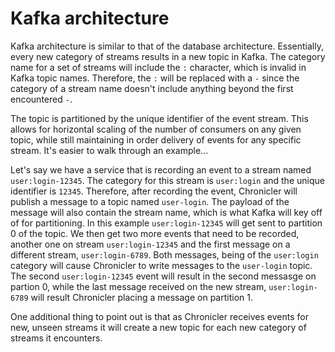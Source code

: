 # Kafka architecture

Kafka architecture is similar to that of the database architecture.  Essentially, every new category of streams results in a new topic in Kafka.  The category name for a set of streams will include the `:` character, which is invalid in Kafka topic names.  Therefore, the `:` will be replaced with a `-` since the category of a stream name doesn't include anything beyond the first encountered `-`.

The topic is partitioned by the unique identifier of the event stream.  This allows for horizontal scaling of the number of consumers on any given topic, while still maintaining in order delivery of events for any specific stream.  It's easier to walk through an example...

Let's say we have a service that is recording an event to a stream named `user:login-12345`.  The category for this stream is `user:login` and the unique identifier is `12345`.  Therefore, after recording the event, Chronicler will publish a message to a topic named `user-login`.  The payload of the message will also contain the stream name, which is what Kafka will key off of for partitioning.  In this example `user:login-12345` will get sent to partition 0 of the topic.  We then get two more events that need to be recorded, another one on stream `user:login-12345` and the first message on a different stream, `user:login-6789`.  Both messages, being of the `user:login` category will cause Chronicler to write messages to the `user-login` topic.  The second `user:login-12345` event will result in the second messasge on partion 0, while the last message received on the new stream, `user:login-6789` will result Chronicler placing a message on partition 1.

One additional thing to point out is that as Chronicler receives events for new, unseen streams it will create a new topic for each new category of streams it encounters.
